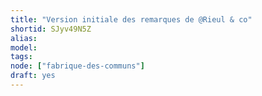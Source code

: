 ```yaml
---
title: "Version initiale des remarques de @Rieul & co"
shortid: SJyv49N5Z
alias:
model:
tags:
node: ["fabrique-des-communs"]
draft: yes
---
```

